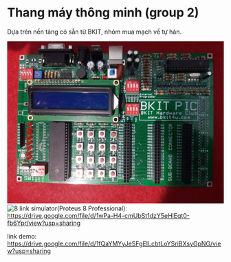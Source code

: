 # Thang máy thông minh (group 2)
Dựa trên nền tảng có sẵn từ BKIT, nhóm mua mạch về tự hàn.

![8](https://github.com/huydzttvv/Smart-Elevators/blob/main/Images/kit.jpg)
![8](https://user-images.githubusercontent.com/69292119/164987760-327d600f-b593-40e9-969c-e7eb7d6e9cfa.png)
link simulator(Proteus 8 Professional): https://drive.google.com/file/d/1wPa-H4-cmUbSt1dzY5eHlEqt0-fb6Ypr/view?usp=sharing

link demo: https://drive.google.com/file/d/1fQaYMYyJeSFgEILcbtLoYSriBXsyGpNG/view?usp=sharing
